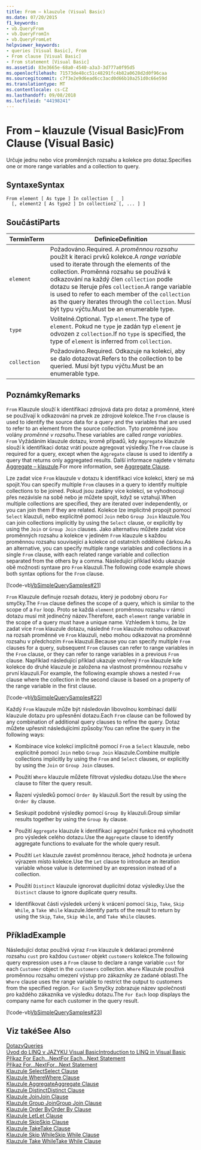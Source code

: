 ```yaml
---
title: From – klauzule (Visual Basic)
ms.date: 07/20/2015
f1_keywords:
- vb.QueryFrom
- vb.QueryFromIn
- vb.QueryFromLet
helpviewer_keywords:
- queries [Visual Basic], From
- From clause [Visual Basic]
- From statement [Visual Basic]
ms.assetid: 83e3665e-68a0-4540-a3a3-3d777a0f95d5
ms.openlocfilehash: 71573de48cc51c48291fc4b82a0628d2d0f96caa
ms.sourcegitcommit: c7f3e2e9d6ead6cc3acd0d66b10a251d0c66e59d
ms.translationtype: MT
ms.contentlocale: cs-CZ
ms.lasthandoff: 09/08/2018
ms.locfileid: "44198241"
---
```

# <a name="from-clause-visual-basic"></a><span data-ttu-id="e7846-102">From – klauzule (Visual Basic)</span><span class="sxs-lookup"><span data-stu-id="e7846-102">From Clause (Visual Basic)</span></span>
<span data-ttu-id="e7846-103">Určuje jednu nebo více proměnných rozsahu a kolekce pro dotaz.</span><span class="sxs-lookup"><span data-stu-id="e7846-103">Specifies one or more range variables and a collection to query.</span></span>  
  
## <a name="syntax"></a><span data-ttu-id="e7846-104">Syntaxe</span><span class="sxs-lookup"><span data-stu-id="e7846-104">Syntax</span></span>  
  
```  
From element [ As type ] In collection [ _ ]  
  [, element2 [ As type2 ] In collection2 [, ... ] ]  
```  
  
## <a name="parts"></a><span data-ttu-id="e7846-105">Součásti</span><span class="sxs-lookup"><span data-stu-id="e7846-105">Parts</span></span>  
  
|<span data-ttu-id="e7846-106">Termín</span><span class="sxs-lookup"><span data-stu-id="e7846-106">Term</span></span>|<span data-ttu-id="e7846-107">Definice</span><span class="sxs-lookup"><span data-stu-id="e7846-107">Definition</span></span>|  
|---|---|  
|`element`|<span data-ttu-id="e7846-108">Požadováno.</span><span class="sxs-lookup"><span data-stu-id="e7846-108">Required.</span></span> <span data-ttu-id="e7846-109">A *proměnnou rozsahu* použít k iteraci prvků kolekce.</span><span class="sxs-lookup"><span data-stu-id="e7846-109">A *range variable* used to iterate through the elements of the collection.</span></span> <span data-ttu-id="e7846-110">Proměnná rozsahu se používá k odkazování na každý člen `collection` podle dotazu se Iteruje přes `collection`.</span><span class="sxs-lookup"><span data-stu-id="e7846-110">A range variable is used to refer to each member of the `collection` as the query iterates through the `collection`.</span></span> <span data-ttu-id="e7846-111">Musí být typu výčtu.</span><span class="sxs-lookup"><span data-stu-id="e7846-111">Must be an enumerable type.</span></span>|  
|`type`|<span data-ttu-id="e7846-112">Volitelné.</span><span class="sxs-lookup"><span data-stu-id="e7846-112">Optional.</span></span> <span data-ttu-id="e7846-113">Typ `element`.</span><span class="sxs-lookup"><span data-stu-id="e7846-113">The type of `element`.</span></span> <span data-ttu-id="e7846-114">Pokud ne `type` je zadán typ `element` je odvozen z `collection`.</span><span class="sxs-lookup"><span data-stu-id="e7846-114">If no `type` is specified, the type of `element` is inferred from `collection`.</span></span>|  
|`collection`|<span data-ttu-id="e7846-115">Požadováno.</span><span class="sxs-lookup"><span data-stu-id="e7846-115">Required.</span></span> <span data-ttu-id="e7846-116">Odkazuje na kolekci, aby se dalo dotazovat.</span><span class="sxs-lookup"><span data-stu-id="e7846-116">Refers to the collection to be queried.</span></span> <span data-ttu-id="e7846-117">Musí být typu výčtu.</span><span class="sxs-lookup"><span data-stu-id="e7846-117">Must be an enumerable type.</span></span>|  
  
## <a name="remarks"></a><span data-ttu-id="e7846-118">Poznámky</span><span class="sxs-lookup"><span data-stu-id="e7846-118">Remarks</span></span>  
 <span data-ttu-id="e7846-119">`From` Klauzule slouží k identifikaci zdrojová data pro dotaz a proměnné, které se používají k odkazování na prvek ze zdrojové kolekce.</span><span class="sxs-lookup"><span data-stu-id="e7846-119">The `From` clause is used to identify the source data for a query and the variables that are used to refer to an element from the source collection.</span></span> <span data-ttu-id="e7846-120">Tyto proměnné jsou volány *proměnné v rozsahu*.</span><span class="sxs-lookup"><span data-stu-id="e7846-120">These variables are called *range variables*.</span></span> <span data-ttu-id="e7846-121">`From` Vyžádáním klauzule dotazu, kromě případů, kdy `Aggregate` klauzule slouží k identifikaci dotaz vrátí pouze agregovat výsledky.</span><span class="sxs-lookup"><span data-stu-id="e7846-121">The `From` clause is required for a query, except when the `Aggregate` clause is used to identify a query that returns only aggregated results.</span></span> <span data-ttu-id="e7846-122">Další informace najdete v tématu [Aggregate – klauzule](../../../visual-basic/language-reference/queries/aggregate-clause.md).</span><span class="sxs-lookup"><span data-stu-id="e7846-122">For more information, see [Aggregate Clause](../../../visual-basic/language-reference/queries/aggregate-clause.md).</span></span>  
  
 <span data-ttu-id="e7846-123">Lze zadat více `From` klauzule v dotazu k identifikaci více kolekcí, který se má spojit.</span><span class="sxs-lookup"><span data-stu-id="e7846-123">You can specify multiple `From` clauses in a query to identify multiple collections to be joined.</span></span> <span data-ttu-id="e7846-124">Pokud jsou zadány více kolekcí, se vyhodnocují přes nezávisle na sobě nebo je můžete spojit, když se vztahují.</span><span class="sxs-lookup"><span data-stu-id="e7846-124">When multiple collections are specified, they are iterated over independently, or you can join them if they are related.</span></span> <span data-ttu-id="e7846-125">Kolekce lze implicitně propojit pomocí `Select` klauzuli, nebo explicitně pomocí `Join` nebo `Group Join` klauzule.</span><span class="sxs-lookup"><span data-stu-id="e7846-125">You can join collections implicitly by using the `Select` clause, or explicitly by using the `Join` or `Group Join` clauses.</span></span> <span data-ttu-id="e7846-126">Jako alternativu můžete zadat více proměnných rozsahu a kolekce v jediném `From` klauzule s každou proměnnou rozsahu související a kolekce od ostatních oddělené čárkou.</span><span class="sxs-lookup"><span data-stu-id="e7846-126">As an alternative, you can specify multiple range variables and collections in a single `From` clause, with each related range variable and collection separated from the others by a comma.</span></span> <span data-ttu-id="e7846-127">Následující příklad kódu ukazuje obě možnosti syntaxe pro `From` klauzuli.</span><span class="sxs-lookup"><span data-stu-id="e7846-127">The following code example shows both syntax options for the `From` clause.</span></span>  
  
 [!code-vb[VbSimpleQuerySamples#21](../../../visual-basic/language-reference/queries/codesnippet/VisualBasic/from-clause_1.vb)]  
  
 <span data-ttu-id="e7846-128">`From` Klauzule definuje rozsah dotazu, který je podobný oboru `For` smyčky.</span><span class="sxs-lookup"><span data-stu-id="e7846-128">The `From` clause defines the scope of a query, which is similar to the scope of a `For` loop.</span></span> <span data-ttu-id="e7846-129">Proto se každá `element` proměnnou rozsahu v rámci dotazu musí mít jedinečný název.</span><span class="sxs-lookup"><span data-stu-id="e7846-129">Therefore, each `element` range variable in the scope of a query must have a unique name.</span></span> <span data-ttu-id="e7846-130">Vzhledem k tomu, že lze zadat více `From` klauzule dotazu, následné `From` klauzule mohou odkazovat na rozsah proměnné ve `From` klauzuli, nebo mohou odkazovat na proměnné rozsahu v předchozím `From` klauzuli.</span><span class="sxs-lookup"><span data-stu-id="e7846-130">Because you can specify multiple `From` clauses for a query, subsequent `From` clauses can refer to range variables in the `From` clause, or they can refer to range variables in a previous `From` clause.</span></span> <span data-ttu-id="e7846-131">Například následující příklad ukazuje vnořený `From` klauzule kde kolekce do druhé klauzule je založena na vlastnost proměnnou rozsahu v první klauzuli.</span><span class="sxs-lookup"><span data-stu-id="e7846-131">For example, the following example shows a nested `From` clause where the collection in the second clause is based on a property of the range variable in the first clause.</span></span>  
  
 [!code-vb[VbSimpleQuerySamples#22](../../../visual-basic/language-reference/queries/codesnippet/VisualBasic/from-clause_2.vb)]  
  
 <span data-ttu-id="e7846-132">Každý `From` klauzule může být následován libovolnou kombinací další klauzule dotazu pro upřesnění dotazu.</span><span class="sxs-lookup"><span data-stu-id="e7846-132">Each `From` clause can be followed by any combination of additional query clauses to refine the query.</span></span> <span data-ttu-id="e7846-133">Dotaz můžete upřesnit následujícími způsoby:</span><span class="sxs-lookup"><span data-stu-id="e7846-133">You can refine the query in the following ways:</span></span>  
  
-   <span data-ttu-id="e7846-134">Kombinace více kolekcí implicitně pomocí `From` a `Select` klauzule, nebo explicitně pomocí `Join` nebo `Group Join` klauzule.</span><span class="sxs-lookup"><span data-stu-id="e7846-134">Combine multiple collections implicitly by using the `From` and `Select` clauses, or explicitly by using the `Join` or `Group Join` clauses.</span></span>  
  
-   <span data-ttu-id="e7846-135">Použití `Where` klauzule můžete filtrovat výsledku dotazu.</span><span class="sxs-lookup"><span data-stu-id="e7846-135">Use the `Where` clause to filter the query result.</span></span>  
  
-   <span data-ttu-id="e7846-136">Řazení výsledků pomocí `Order By` klauzuli.</span><span class="sxs-lookup"><span data-stu-id="e7846-136">Sort the result by using the `Order By` clause.</span></span>  
  
-   <span data-ttu-id="e7846-137">Seskupit podobné výsledky pomocí `Group By` klauzuli.</span><span class="sxs-lookup"><span data-stu-id="e7846-137">Group similar results together by using the `Group By` clause.</span></span>  
  
-   <span data-ttu-id="e7846-138">Použití `Aggregate` klauzule k identifikaci agregační funkce má vyhodnotit pro výsledek celého dotazu.</span><span class="sxs-lookup"><span data-stu-id="e7846-138">Use the `Aggregate` clause to identify aggregate functions to evaluate for the whole query result.</span></span>  
  
-   <span data-ttu-id="e7846-139">Použití `Let` klauzule zavést proměnnou iterace, jehož hodnota je určena výrazem místo kolekce.</span><span class="sxs-lookup"><span data-stu-id="e7846-139">Use the `Let` clause to introduce an iteration variable whose value is determined by an expression instead of a collection.</span></span>  
  
-   <span data-ttu-id="e7846-140">Použití `Distinct` klauzule ignorovat duplicitní dotaz výsledky.</span><span class="sxs-lookup"><span data-stu-id="e7846-140">Use the `Distinct` clause to ignore duplicate query results.</span></span>  
  
-   <span data-ttu-id="e7846-141">Identifikovat části výsledek určený k vrácení pomocí `Skip`, `Take`, `Skip While`, a `Take While` klauzule.</span><span class="sxs-lookup"><span data-stu-id="e7846-141">Identify parts of the result to return by using the `Skip`, `Take`, `Skip While`, and `Take While` clauses.</span></span>  
  
## <a name="example"></a><span data-ttu-id="e7846-142">Příklad</span><span class="sxs-lookup"><span data-stu-id="e7846-142">Example</span></span>  
 <span data-ttu-id="e7846-143">Následující dotaz používá výraz `From` klauzule k deklaraci proměnné rozsahu `cust` pro každou `Customer` objekt `customers` kolekce.</span><span class="sxs-lookup"><span data-stu-id="e7846-143">The following query expression uses a `From` clause to declare a range variable `cust` for each `Customer` object in the `customers` collection.</span></span> <span data-ttu-id="e7846-144">`Where` Klauzule používá proměnnou rozsahu omezení výstup pro zákazníky ze zadané oblasti.</span><span class="sxs-lookup"><span data-stu-id="e7846-144">The `Where` clause uses the range variable to restrict the output to customers from the specified region.</span></span> <span data-ttu-id="e7846-145">`For Each` Smyčky zobrazuje název společnosti pro každého zákazníka ve výsledku dotazu.</span><span class="sxs-lookup"><span data-stu-id="e7846-145">The `For Each` loop displays the company name for each customer in the query result.</span></span>  
  
 [!code-vb[VbSimpleQuerySamples#23](../../../visual-basic/language-reference/queries/codesnippet/VisualBasic/from-clause_3.vb)]  
  
## <a name="see-also"></a><span data-ttu-id="e7846-146">Viz také</span><span class="sxs-lookup"><span data-stu-id="e7846-146">See Also</span></span>  
 [<span data-ttu-id="e7846-147">Dotazy</span><span class="sxs-lookup"><span data-stu-id="e7846-147">Queries</span></span>](../../../visual-basic/language-reference/queries/index.md)  
 [<span data-ttu-id="e7846-148">Úvod do LINQ v JAZYKU Visual Basic</span><span class="sxs-lookup"><span data-stu-id="e7846-148">Introduction to LINQ in Visual Basic</span></span>](../../../visual-basic/programming-guide/language-features/linq/introduction-to-linq.md)  
 [<span data-ttu-id="e7846-149">Příkaz For Each...Next</span><span class="sxs-lookup"><span data-stu-id="e7846-149">For Each...Next Statement</span></span>](../../../visual-basic/language-reference/statements/for-each-next-statement.md)  
 [<span data-ttu-id="e7846-150">Příkaz For...Next</span><span class="sxs-lookup"><span data-stu-id="e7846-150">For...Next Statement</span></span>](../../../visual-basic/language-reference/statements/for-next-statement.md)  
 [<span data-ttu-id="e7846-151">Klauzule Select</span><span class="sxs-lookup"><span data-stu-id="e7846-151">Select Clause</span></span>](../../../visual-basic/language-reference/queries/select-clause.md)  
 [<span data-ttu-id="e7846-152">Klauzule Where</span><span class="sxs-lookup"><span data-stu-id="e7846-152">Where Clause</span></span>](../../../visual-basic/language-reference/queries/where-clause.md)  
 [<span data-ttu-id="e7846-153">Klauzule Aggregate</span><span class="sxs-lookup"><span data-stu-id="e7846-153">Aggregate Clause</span></span>](../../../visual-basic/language-reference/queries/aggregate-clause.md)  
 [<span data-ttu-id="e7846-154">Klauzule Distinct</span><span class="sxs-lookup"><span data-stu-id="e7846-154">Distinct Clause</span></span>](../../../visual-basic/language-reference/queries/distinct-clause.md)  
 [<span data-ttu-id="e7846-155">Klauzule Join</span><span class="sxs-lookup"><span data-stu-id="e7846-155">Join Clause</span></span>](../../../visual-basic/language-reference/queries/join-clause.md)  
 [<span data-ttu-id="e7846-156">Klauzule Group Join</span><span class="sxs-lookup"><span data-stu-id="e7846-156">Group Join Clause</span></span>](../../../visual-basic/language-reference/queries/group-join-clause.md)  
 [<span data-ttu-id="e7846-157">Klauzule Order By</span><span class="sxs-lookup"><span data-stu-id="e7846-157">Order By Clause</span></span>](../../../visual-basic/language-reference/queries/order-by-clause.md)  
 [<span data-ttu-id="e7846-158">Klauzule Let</span><span class="sxs-lookup"><span data-stu-id="e7846-158">Let Clause</span></span>](../../../visual-basic/language-reference/queries/let-clause.md)  
 [<span data-ttu-id="e7846-159">Klauzule Skip</span><span class="sxs-lookup"><span data-stu-id="e7846-159">Skip Clause</span></span>](../../../visual-basic/language-reference/queries/skip-clause.md)  
 [<span data-ttu-id="e7846-160">Klauzule Take</span><span class="sxs-lookup"><span data-stu-id="e7846-160">Take Clause</span></span>](../../../visual-basic/language-reference/queries/take-clause.md)  
 [<span data-ttu-id="e7846-161">Klauzule Skip While</span><span class="sxs-lookup"><span data-stu-id="e7846-161">Skip While Clause</span></span>](../../../visual-basic/language-reference/queries/skip-while-clause.md)  
 [<span data-ttu-id="e7846-162">Klauzule Take While</span><span class="sxs-lookup"><span data-stu-id="e7846-162">Take While Clause</span></span>](../../../visual-basic/language-reference/queries/take-while-clause.md)
